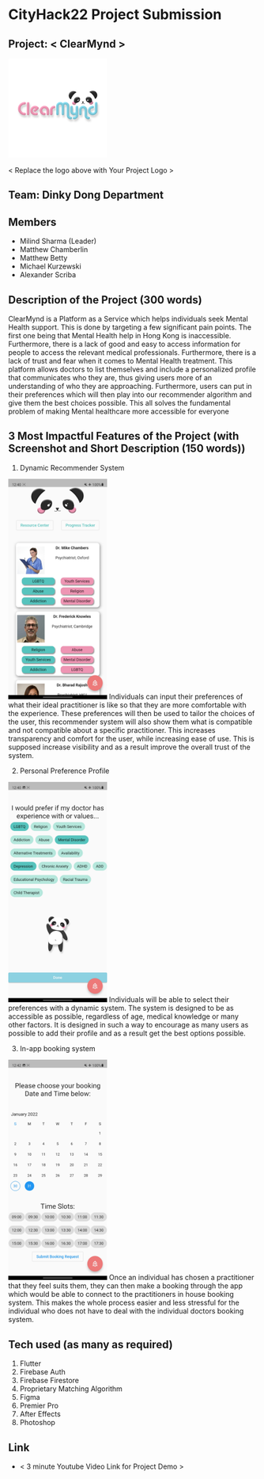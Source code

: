 # CityHack22 Project Submission

## Project: < ClearMynd >

<img src="./assets/images/png_logo.png" width=200 alt="project_logo"/>

< Replace the logo above with Your Project Logo >

## Team: Dinky Dong Department

## Members

-   Milind Sharma (Leader)
-   Matthew Chamberlin
-   Matthew Betty
-   Michael Kurzewski
-   Alexander Scriba

## Description of the Project (300 words)

ClearMynd is a Platform as a Service which helps individuals seek Mental Health support. This is done by targeting a few significant pain points. The first one being that Mental Health help in Hong Kong is inaccessible. Furthermore, there is a lack of good and easy to access information for people to access the relevant medical professionals. Furthermore, there is a lack of trust and fear when it comes to Mental Health treatment. This platform allows doctors to list themselves and include a personalized profile that communicates who they are, thus giving users more of an understanding of who they are approaching. Furthermore, users can put in their preferences which will then play into our recommender algorithm and give them the best choices possible. This all solves the fundamental problem of making Mental healthcare more accessible for everyone

## 3 Most Impactful Features of the Project (with Screenshot and Short Description (150 words))

1. Dynamic Recommender System
<img src="./assets/images/SS1.jpg" width=200 alt="SS1"/>
Individuals can input their preferences of what their ideal practitioner is like so that they are more comfortable with the experience. These preferences will then be used to tailor the choices of the user, this recommender system will also show them what is compatible and not compatible about a specific practitioner. This increases transparency and comfort for the user, while increasing ease of use. This is supposed increase visibility and as a result improve the overall trust of the system.


2. Personal Preference Profile
<img src="./assets/images/SS2.jpg" width=200 alt="SS2"/>
Individuals will be able to select their preferences with a dynamic system. The system is designed to be as accessible as possible, regardless of age, medical knowledge or many other factors. It is designed in such a way to encourage as many users as possible to add their profile and as a result get the best options possible. 

3. In-app booking system
<img src="./assets/images/SS3.jpg" width=200 alt="SS3"/>
Once an individual has chosen a practitioner that they feel suits them, they can then make a booking through the app which would be able to connect to the practitioners in house booking system. This makes the whole process easier and less stressful for the individual who does not have to deal with the individual doctors booking system. 


## Tech used (as many as required)

1. Flutter
2. Firebase Auth
3. Firebase Firestore
4. Proprietary Matching Algorithm
5. Figma 
6. Premier Pro
7. After Effects
8. Photoshop

## Link

-   < 3 minute Youtube Video Link for Project Demo >
